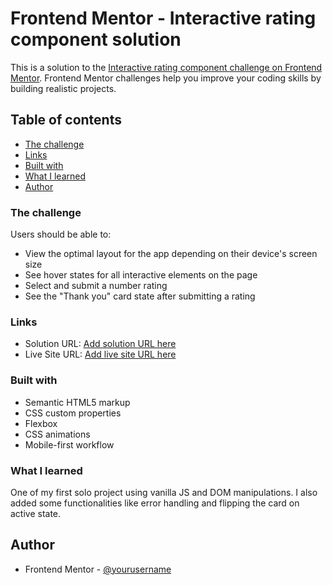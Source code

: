 # Frontend Mentor - Interactive rating component solution

This is a solution to the [Interactive rating component challenge on Frontend Mentor](https://www.frontendmentor.io/challenges/interactive-rating-component-koxpeBUmI). Frontend Mentor challenges help you improve your coding skills by building realistic projects. 

## Table of contents

  - [The challenge](#the-challenge)
  - [Links](#links)
  - [Built with](#built-with)
  - [What I learned](#what-i-learned)
  - [Author](#author)


### The challenge

Users should be able to:

- View the optimal layout for the app depending on their device's screen size
- See hover states for all interactive elements on the page
- Select and submit a number rating
- See the "Thank you" card state after submitting a rating

### Links

- Solution URL: [Add solution URL here](https://github.com/k-stopczynska/interactive-rating-component)
- Live Site URL: [Add live site URL here](https://k-stopczynska.github.io/interactive-rating-component/)

### Built with

- Semantic HTML5 markup
- CSS custom properties
- Flexbox
- CSS animations
- Mobile-first workflow

### What I learned

One of my first solo project using vanilla JS and DOM manipulations. I also added some functionalities like error handling and flipping the card on active state.

## Author

- Frontend Mentor - [@yourusername](https://www.frontendmentor.io/profile/k-stopczynska)

